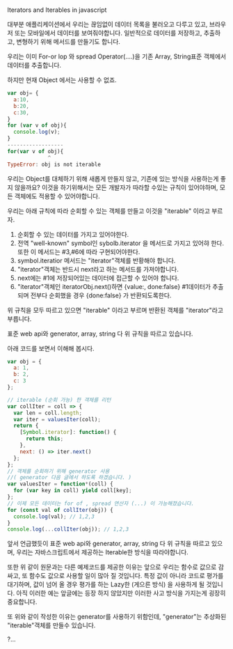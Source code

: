 ```

```

Iterators and Iterables in javascript

대부분 애플리케이션에서 우리는 끊임없이 데이터 목록을 불러오고 다루고 있고, 브라우저 또는 모바일에서 데이터를 보여줘야합니다. 일반적으로 데이터를 저장하고, 추출하고, 변형하기 위해 메서드를 만들기도 합니다.

우리는 이미 For-or lop 와 spread Operator(....)을 기존 Array, String표준 객체에서 데이터를 추출합니다.

하지만 현재 Object 에서는 사용할 수 없죠.

```javascript
var obj= {
  a:10,
  b:20,
  c:30,
}
for (var v of obj){
  console.log(v);
}
------------------
for(var v of obj){
             ^
TypeError: obj is not iterable
```

우리는 Object를 대체하기 위해 새롭게 만들지 않고, 기존에 있는 방식을 사용하는게 좋지 않을까요? 이것을 하기위해서는 모든 개발자가 따라할 수있는 규칙이 있어야하며, 모든 객체에도 적용할 수 있어야합니다.

우리는 아래 규칙에 따라 순회할 수 있는 객체를 만들고 이것을 "iterable" 이라고 부르자.

1. 순회할 수 있는 데이터를 가지고 있어야한다.
2. 전역 "well-known" symbol인 sybolb.iterator 을 메서드로 가지고 있어햐 한다.
   또한 이 메서드는 #3,#6에 따라 구현되어야한다.
3. symbol.iteratior 메서드는 "iterator"객체를 반황해야 합니다.
4. "iterator"객체는 반드시 next라고 하는 메서드를 가져야합니다.
5. next에는 #1에 저장되어있는 데이터에 접근할 수 있어야 합니다.
6. "iterator"객체인 iteratorObj.next()하면 {value:<stored data>, done:false} #1데이터가 추출되며 전부다 순회했을 경우 {done:false} 가 반환되도록한다.

위 규칙을 모두 따르고 있으면 "iterable" 이라고 부르며 반환된 객체를 "iterator"라고 부릅니다.

표준 web api와 generator, array, string 다 위 규칙을 따르고 있습니다.

아래 코드를 보면서 이해해 봅시다.

```javascript
var obj = {
  a: 1,
  b: 2,
  c: 3
};

// iterable (순회 가능) 한 객체를 리턴
var collIter = coll => {
  var len = coll.length;
  var iter = valuesIter(coll);
  return {
    [Symbol.iterator]: function() {
      return this;
    },
    next: () => iter.next()
  };
};
// 객체를 순회하기 위해 generator 사용
//( generator 다음 글에서 하도록 하겠습니다. )
var valuesIter = function*(coll) {
  for (var key in coll) yield coll[key];
};
// 이제 모든 데이터는 for of , spread 연산자 (...) 이 가능해졌습니다.
for (const val of collIter(obj)) {
  console.log(val); // 1,2,3
}
console.log(...collIter(obj)); // 1,2,3
```

앞서 언급했듯이 표준 web api와 generator, array, string 다 위 규칙을 따르고 있으며, 우리는 자바스크립트에서 제공하는 Iterable한 방식을 따라야합니다.

또한 위 같이 원문과는 다른 예제코드를 제공한 이유는
앞으로 우리는 함수로 값으로 감싸고, 또 함수도 값으로 사용할 일이 많아 질 것입니다. 특정 값이 아니라 코드로 평가를 대기하며, 값이 넘어 올 경우 평가를 하는 Lazy한 (게으른 방식) 을 사용하게 될 것입니다. 아직 이러한 예는 앞글에는 등장 하지 않았지만 이러한 사고 방식을 가지는게 굉장히 중요합니다.

또 위와 같이 작성한 이유는 generator를 사용하기 위함인데, "generator"는 추상화된 "iterable"객체를 만들수 있습니다.

?...
